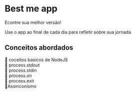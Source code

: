 # Best me app

Econtre sua melhor versão!

Use o app ao final de cada dia para refletir sobre sua jornada

## Conceitos abordados

📌 coceitos basicos de NodeJS
<br>
📌 process.stdout
<br>
📌 process.stdin
<br>
📌 process.on
<br>
📌 process.exit
<br>
📌Assinconismo
